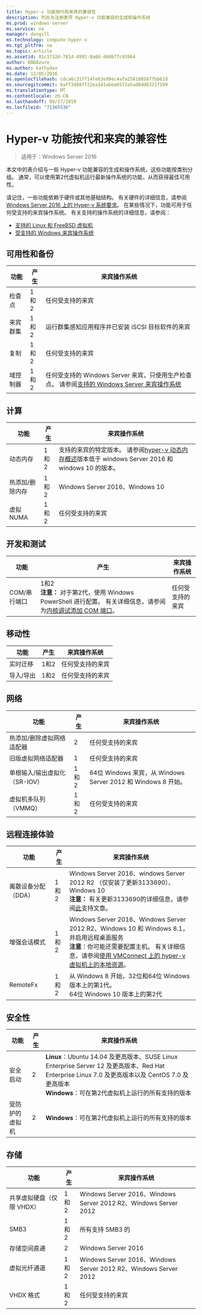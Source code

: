 ```yaml
---
title: Hyper-v 功能按代和来宾的兼容性
description: 列出与注册表项 Hyper-v 功能兼容的生成和操作系统
ms.prod: windows-server
ms.service: na
manager: dongill
ms.technology: compute-hyper-v
ms.tgt_pltfrm: na
ms.topic: article
ms.assetid: 81c1f32d-7814-4992-8a66-dd4b77c939b4
author: KBDAzure
ms.author: kathydav
ms.date: 12/05/2016
ms.openlocfilehash: cdca6c31ff14fe63e99ec4afa2581885677bb61d
ms.sourcegitcommit: 6aff3d88ff22ea141a6ea6572a5ad8dd6321f199
ms.translationtype: MT
ms.contentlocale: zh-CN
ms.lasthandoff: 09/27/2019
ms.locfileid: "71365536"
---
```

# <a name="hyper-v-feature-compatibility-by-generation-and-guest"></a>Hyper-v 功能按代和来宾的兼容性

>适用于：Windows Server 2016
  
本文中的表介绍与一些 Hyper-v 功能兼容的生成和操作系统，这些功能按类别分组。 通常，可以使用第2代虚拟机运行最新操作系统的功能，从而获得最佳可用性。  
  
请记住，一些功能依赖于硬件或其他基础结构。 有关硬件的详细信息，请参阅[Windows Server 2016 上的 Hyper-v 系统要求](System-requirements-for-Hyper-V-on-Windows.md)。 在某些情况下，功能可用于任何受支持的来宾操作系统。 有关支持的操作系统的详细信息，请参阅：  
  
* [支持的 Linux 和 FreeBSD 虚拟机](Supported-Linux-and-FreeBSD-virtual-machines-for-Hyper-V-on-Windows.md)  
* [受支持的 Windows 来宾操作系统](Supported-Windows-guest-operating-systems-for-Hyper-V-on-Windows.md)  
  
## <a name="availability-and-backup"></a>可用性和备份  
  
功能  | 产生 | 来宾操作系统  
------------- | ------------- | -----------  
检查点 | 1和2 | 任何受支持的来宾  
来宾群集 | 1和2 | 运行群集感知应用程序并已安装 iSCSI 目标软件的来宾  
复制 | 1和2 | 任何受支持的来宾  
域控制器 | 1和2 | 任何受支持的 Windows Server 来宾，只使用生产检查点。 请参阅[支持的 Windows Server 来宾操作系统](https://docs.microsoft.com/windows-server/virtualization/hyper-v/supported-windows-guest-operating-systems-for-hyper-v-on-windows#supported-windows-server-guest-operating-systems)   
  
## <a name="compute"></a>计算  
  
功能  | 产生 | 来宾操作系统  
------------- | ------------- | -----------  
动态内存 | 1和2 | 支持的来宾的特定版本。 请参阅[hyper-v 动态内存概述](https://technet.microsoft.com/library/hh831766.aspx)版本低于 windows Server 2016 和 windows 10 的版本。  
热添加/删除内存 | 1和2 | Windows Server 2016、Windows 10  
虚拟 NUMA | 1和2 | 任何受支持的来宾  
  
## <a name="development-and-test"></a>开发和测试  
功能  | 产生 | 来宾操作系统  
------------- | ------------- | -----------  
COM/串行端口 | 1和2 <br>**注意：** 对于第2代，使用 Windows PowerShell 进行配置。 有关详细信息，请参阅为[内核调试添加 COM 端口](./plan/should-i-create-a-generation-1-or-2-virtual-machine-in-hyper-v.md#add-a-com-port-for-kernel-debugging)。 | 任何受支持的来宾  
  
## <a name="mobility"></a>移动性  
  
功能  | 产生 | 来宾操作系统  
------------- | ------------- | -----------  
实时迁移  | 1和2 |  任何受支持的来宾  
导入/导出 | 1和2 |  任何受支持的来宾  
  
## <a name="networking"></a>网络  
  
功能  | 产生 | 来宾操作系统  
------------- | ------------- | -----------  
热添加/删除虚拟网络适配器 | 2 | 任何受支持的来宾  
旧版虚拟网络适配器 | 1 | 任何受支持的来宾  
单根输入/输出虚拟化（SR-IOV） | 1和2 | 64位 Windows 来宾，从 Windows Server 2012 和 Windows 8 开始。  
虚拟机多队列（VMMQ） | 1和2  | 任何受支持的来宾  
  
## <a name="remote-connection-experience"></a>远程连接体验  
  
功能  | 产生 | 来宾操作系统  
------------- | ------------- | -----------  
离散设备分配（DDA） | 1和2 | Windows Server 2016、windows Server 2012 R2 （仅安装了更新3133690）、Windows 10 <br> **注意：** 有关更新3133690的详细信息，请参阅[此](https://support.microsoft.com/kb/3133690)支持文章。  
增强会话模式 | 1和2 | Windows Server 2016、Windows Server 2012 R2、Windows 10 和 Windows 8.1，并启用远程桌面服务 <br>**注意**：你可能还需要配置主机。 有关详细信息，请参阅[使用 VMConnect 上的 hyper-v 虚拟机上的本地资源](./learn-more/Use-local-resources-on-Hyper-V-virtual-machine-with-VMConnect.md)。  
RemoteFx | 1和2 | 从 Windows 8 开始，32位和64位 Windows 版本上的第1代。 <br> 64位 Windows 10 版本上的第2代  
  
## <a name="security"></a>安全性  
  
功能  | 产生 | 来宾操作系统  
------------- | ------------- | -----------  
安全启动 | 2 | **Linux**：Ubuntu 14.04 及更高版本、SUSE Linux Enterprise Server 12 及更高版本、Red Hat Enterprise Linux 7.0 及更高版本以及 CentOS 7.0 及更高版本<br>**Windows**：可在第2代虚拟机上运行的所有支持的版本  
受防护的虚拟机 | 2 | **Windows**：可在第2代虚拟机上运行的所有支持的版本  
  
## <a name="storage"></a>存储  
  
功能  | 产生 | 来宾操作系统  
------------- | ------------- | -----------  
共享虚拟硬盘（仅限 VHDX） | 1和2  | Windows Server 2016、Windows Server 2012 R2、Windows Server 2012  
SMB3 | 1和2 | 所有支持 SMB3 的  
存储空间直通 | 2 | Windows Server 2016  
虚拟光纤通道 | 1和2 | Windows Server 2016、Windows Server 2012 R2、Windows Server 2012  
VHDX 格式 | 1和2 | 任何受支持的来宾   
  
  
  
  
    


